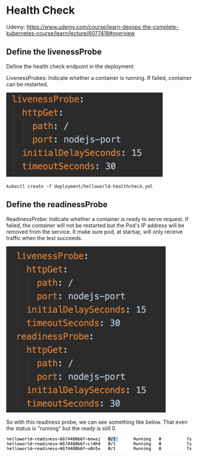 # Health Check
Udemy: https://www.udemy.com/course/learn-devops-the-complete-kubernetes-course/learn/lecture/6077418#overview

## Define the livenessProbe
Define the health check endpoint in the deployment

LivenessProbes: Indicate whether a container is running. If failed, container can be restarted.

![image](healthcheck.png)

    kubectl create -f deployment/helloworld-healthcheck.yml

## Define the readinessProbe

ReadinessProbe: Indicate whether a container is ready to serve request. 
If failed, the container will not be restarted but the Pod's IP address will be removed from the service.
It make sure pod, at startup, will only receive traffic when the test succeeds. 

![image](probe.png)

So with this readiness probe, we can see something like below. That even the status is "running" but the ready is still 0.

![image](readiness.png)




         